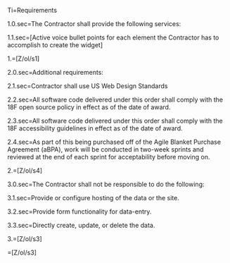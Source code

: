 Ti=Requirements

1.0.sec=The Contractor shall provide the following services:

1.1.sec=[Active voice bullet points for each element the Contractor has to accomplish to create the widget]

1.=[Z/ol/s1]

2.0.sec=Additional requirements:

2.1.sec=Contractor shall use US Web Design Standards

2.2.sec=All software code delivered under this order shall comply with the 18F open source policy in effect as of the date of award.

2.3.sec=All software code delivered under this order shall comply with the 18F accessibility guidelines in effect as of the date of award.

2.4.sec=As part of this being purchased off of the Agile Blanket Purchase Agreement (aBPA), work will be conducted in two-week sprints and reviewed at the end of each sprint for acceptability before moving on.

2.=[Z/ol/s4]

3.0.sec=The Contractor shall not be responsible to do the following:

3.1.sec=Provide or configure hosting of the data or the site.

3.2.sec=Provide form functionality for data-entry.

3.3.sec=Directly create, update, or delete the data.

3.=[Z/ol/s3]

=[Z/ol/s3]
